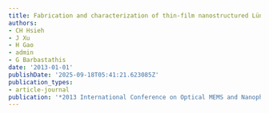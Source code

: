 ```yaml
---
title: Fabrication and characterization of thin-film nanostructured Lüneburg lens
authors:
- CH Hsieh
- J Xu
- H Gao
- admin
- G Barbastathis
date: '2013-01-01'
publishDate: '2025-09-18T05:41:21.623085Z'
publication_types:
- article-journal
publication: '*2013 International Conference on Optical MEMS and Nanophotonics (OMN)*'
---
```

